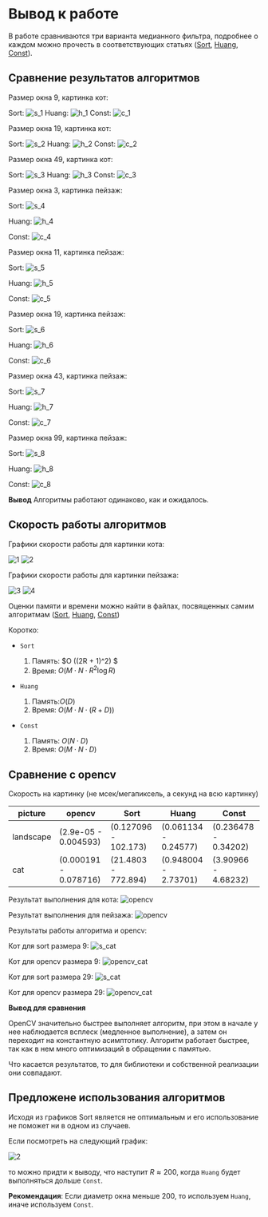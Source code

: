 # Вывод к работе

В работе сравниваются три варианта медианного фильтра, подробнее о каждом можно прочесть в соответствующих статьях ([Sort](./Sort.md), [Huang](./Huang.md), [Const](./Const.md)).

## Сравнение результатов алгоритмов

Размер окна 9, картинка кот:

Sort:
![s_1](../pictures/Sort_results/Cat_picture_9.jpeg)
Huang:
![h_1](../pictures/Huang_results/Cat_picture_9.jpeg)
Const:
![c_1](../pictures/Const_results/Cat_picture_9.jpeg)

Размер окна 19, картинка кот:

Sort:
![s_2](../pictures/Sort_results/Cat_picture_19.jpeg)
Huang:
![h_2](../pictures/Huang_results/Cat_picture_19.jpeg)
Const:
![c_2](../pictures/Const_results/Cat_picture_19.jpeg)

Размер окна 49, картинка кот:

Sort:
![s_3](../pictures/Sort_results/Cat_picture_49.jpeg)
Huang:
![h_3](../pictures/Huang_results/Cat_picture_49.jpeg)
Const:
![c_3](../pictures/Const_results/Cat_picture_49.jpeg)

Размер окна 3, картинка пейзаж:

Sort:
![s_4](../pictures/Sort_results/Landscape_3.jpeg)

Huang:
![h_4](../pictures/Huang_results/Landscape_3.jpeg)

Const:
![c_4](../pictures/Const_results/Landscape_3.jpeg)

Размер окна 11, картинка пейзаж:

Sort:
![s_5](../pictures/Sort_results/Landscape_11.jpeg)

Huang:
![h_5](../pictures/Huang_results/Landscape_11.jpeg)

Const:
![c_5](../pictures/Const_results/Landscape_11.jpeg)

Размер окна 19, картинка пейзаж:

Sort:
![s_6](../pictures/Sort_results/Landscape_19.jpeg)

Huang:
![h_6](../pictures/Huang_results/Landscape_19.jpeg)

Const:
![c_6](../pictures/Const_results/Landscape_19.jpeg)

Размер окна 43, картинка пейзаж:

Sort:
![s_7](../pictures/Sort_results/Landscape_43.jpeg)

Huang:
![h_7](../pictures/Huang_results/Landscape_43.jpeg)

Const:
![c_7](../pictures/Const_results/Landscape_43.jpeg)

Размер окна 99, картинка пейзаж:

Sort:
![s_8](../pictures/Sort_results/Landscape_99.jpeg)

Huang:
![h_8](../pictures/Huang_results/Landscape_99.jpeg)

Const:
![c_8](../pictures/Const_results/Landscape_99.jpeg)

**Вывод** Алгоритмы работают одинаково, как и ожидалось.

## Скорость работы алгоритмов

Графики скорости работы для картинки кота:

![1](../tests_results/plots/cat.jpg)
![2](../tests_results/plots/cat_without_sort.jpg)

Графики скорости работы для картинки пейзажа:

![3](../tests_results/plots/landscape.jpg)
![4](../tests_results/plots/landscape_without_sort.jpg)

Оценки памяти и времени можно найти в файлах, посвященных самим алгоритмам ([Sort](./Sort.md), [Huang](./Huang.md), [Const](./Const.md))

Коротко:
* `Sort`
   1. Память: $O ((2R + 1)^2) $
   2. Время: $O(M\cdot N \cdot R^2 \log R)$ 

* `Huang`
   1. Память:$O(D)$
   2. Время: $O(M\cdot N \cdot (R + D))$ 

* `Const`
   1. Память: $O(N \cdot D)$
   2. Время: $O(M\cdot N \cdot D)$ 

## Сравнение с opencv 

Скорость на картинку (не мсек/мегапиксель, а секунд на всю картинку)

|picture|opencv|Sort|Huang|Const|
|-|-|-|-|-|
|landscape| (2.9e-05 - 0.004593)| (0.127096 - 102.173)| (0.061134 - 0.24577)| (0.236478 - 0.34202) | 
|cat| (0.000191 - 0.078716) | (21.4803 - 772.894) | (0.948004 - 2.73701) |  (3.90966 - 4.68232) |

Результат выполнения для кота:
![opencv](../tests_results/plots/opencv_Cat_picture.jpg)

Результат выполнения для пейзажа:
![opencv](../tests_results/plots/opencv_Landscape.jpg)

Результаты работы алгоритма и opencv:

Кот для sort размера 9:
![s_cat](../pictures/Sort_results/Cat_picture_9.jpeg)

Кот для opencv размера 9:
![opencv_cat](../pictures/opencv_results/Cat_picture9.jpeg)


Кот для sort размера 29:
![s_cat](../pictures/Sort_results/Cat_picture_29.jpeg)

Кот для opencv размера 29:
![opencv_cat](../pictures/opencv_results/Cat_picture29.jpeg)

__Вывод для сравнения__

OpenCV значительно быстрее выполняет алгоритм, при этом в начале у нее наблюдается всплеск (медленное выполнение), а затем он переходит на константную асимптотику. Алгоритм работает быстрее, так как в нем много оптимизаций в обращении с памятью. 

Что касается результатов, то для библиотеки и собственной реализации они совпадают.

## Предложене использования алгоритмов

Исходя из графиков Sort является не оптимальным и его использование не поможет ни в одном из случаев.

Если посмотреть на следующий график:

![2](../tests_results/plots/cat_without_sort.jpg)

то можно придти к выводу, что наступит $R\approx 200$, когда `Huang` будет выполняться дольше `Const`.

__Рекомендация__: Если диаметр окна меньше 200, то используем `Huang`, иначе используем `Const`.
